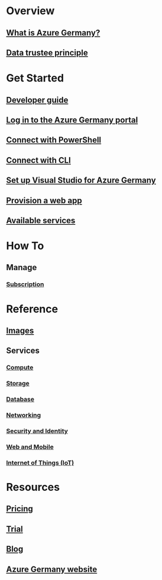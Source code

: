 
# Overview
## [What is Azure Germany?](germany-welcome.md)
## [Data trustee principle](germany-overview-data-trustee.md)

# Get Started
## [Developer guide](germany-developer-guide.md)
## [Log in to the Azure Germany portal](germany-get-started-connect-with-portal.md)
## [Connect with PowerShell](germany-get-started-connect-with-ps.md)
## [Connect with CLI](germany-get-started-connect-with-cli.md)
## [Set up Visual Studio for Azure Germany](germany-get-started-connect-with-vs.md)
## [Provision a web app](germany-howto-deploy-webandmobile.md)
## [Available services](germany-services.md)

# How To
## Manage
### [Subscription](germany-manage-subscriptions.md)


# Reference
## [Images](germany-image-gallery.md)

## Services
### [Compute](germany-services-compute.md)
### [Storage](germany-services-storage.md)
### [Database](germany-services-database.md)
### [Networking](germany-services-networking.md)
### [Security and Identity](germany-services-securityandidentity.md)
### [Web and Mobile](germany-services-webandmobile.md)
### [Internet of Things (IoT)](germany-services-iot.md)

# Resources
## [Pricing](https://azure.microsoft.com/pricing/)
## [Trial](https://azure.microsoft.com/free/germany)
## [Blog](https://blogs.msdn.microsoft.com/azuregermany/)
## [Azure Germany website](https://azure.microsoft.com/overview/clouds/germany/)
